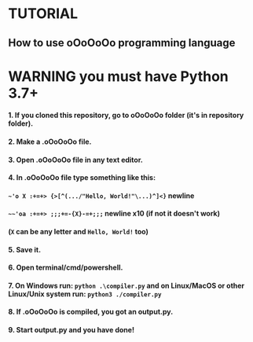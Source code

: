 # TUTORIAL
## How to use oOoOoOo programming language
# WARNING you must have Python 3.7+
#### 1. If you cloned this repository, go to oOoOoOo folder (it's in repository folder).
#### 2. Make a .oOoOoOo file.
#### 3. Open .oOoOoOo file in any text editor.
#### 4. In .oOoOoOo file type something like this:
#### `~'o X :+=+> {>[^(.../"Hello, World!"\...)^]<}` newline
#### `~~'oa :+=+> ;;;+=-{X}-=+;;;` newline x10 (if not it doesn't work)
#### (`X` can be any letter and `Hello, World!` too)
#### 5. Save it.
#### 6. Open terminal/cmd/powershell.
#### 7. On Windows run: `python .\compiler.py` and on Linux/MacOS or other Linux/Unix system run: `python3 ./compiler.py`
#### 8. If .oOoOoOo is compiled, you got an output.py.
#### 9. Start output.py and you have done!
